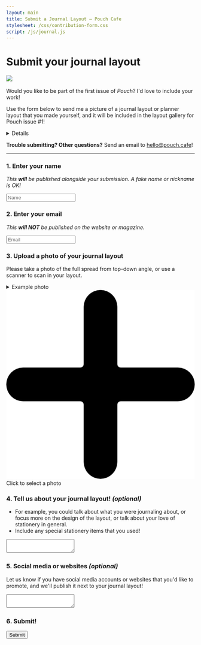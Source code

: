 ```yaml
---
layout: main
title: Submit a Journal Layout — Pouch Cafe
stylesheet: /css/contribution-form.css
script: /js/journal.js
---
```


<div class="page">

# Submit your journal layout

<img src="/images/contribute-layout.png">

Would you like to be part of the first issue of _Pouch_?
I'd love to include your work!

Use the form below to send me a picture of a journal layout or planner layout that you made yourself, and it will be included in the layout gallery for Pouch issue #1! 


<details>
  <summary>Details</summary>
  <ul>
    <li><strong>Deadline: March 18, 2024</strong>
    <li>All journal layouts will be displayed on the pouch.cafe website, and some will be published in the magazine. (I'll include as many as I can in the magazine, space permitting!)
    <li>All contributors will receive a free digital download of Pouch issue #1.
    <li>You may submit multiple journal layouts, but only one per person will be published.
    <li>Your email is collected so I can contact you with questions and information about your submission, but it will NOT be published on the website or magazine.
  </ul>
</details>


**Trouble submitting? Other questions?** Send an email to hello@pouch.cafe!



---


<form id="journalsubmit">

### 1. Enter your name

_This **will** be published alongside your submission. A fake name or nickname is OK!_

<input type="text" name="name" value="" placeholder="Name"/>

### 2. Enter your email

_This **will NOT** be published on the website or magazine._


<input type="text" name="email" value="" placeholder="Email"/>

### 3. Upload a photo of your journal layout

Please take a photo of the full spread from top-down angle, or use a scanner to scan in your layout.

<details class="inline">
  <summary>Example photo</summary>
  <img src="/images/sample-journal-photo.jpg"/>
</details>


<div id="upload-photo" tabindex="0">
  <img src="/images/add.png"  class="plus"/>
  Click to select a photo
</div>

<div id="canvas-house">
  <canvas id="preview-journal" height=0 width=0></canvas>
  <input type="button" id="reset-photo" value="✖️ Remove photo" hidden></button>
</div>



### 4. Tell us about your journal layout! _(optional)_

- For example, you could talk about what you were journaling about, or focus more on the design of the layout, or talk about your love of stationery in general.
- Include any special stationery items that you used!

<textarea id="layout-description"></textarea>

### 5. Social media or websites _(optional)_

Let us know if you have social media accounts or websites that you'd like to promote, and we'll publish it next to your journal layout!

<textarea id="social-media"></textarea>

### 6. Submit!

<input type="submit" />

</form>

</div>